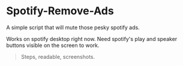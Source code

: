 # Spotify-Remove-Ads
A simple script that will mute those pesky spotify ads.

Works on spotify desktop right now. Need spotify's play and speaker buttons visible on the screen to work.

> Steps, readable, screenshots.
